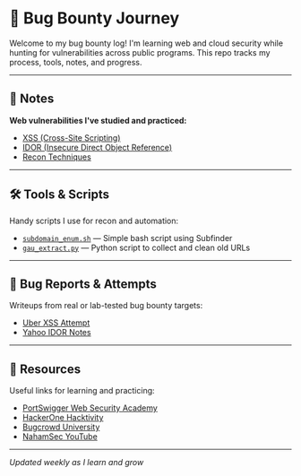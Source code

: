 # 🐞 Bug Bounty Journey

Welcome to my bug bounty log! I'm learning web and cloud security while hunting for vulnerabilities across public programs. This repo tracks my process, tools, notes, and progress.

---

## 📒 Notes
**Web vulnerabilities I've studied and practiced:**

- [XSS (Cross-Site Scripting)](notes/xss.md)
- [IDOR (Insecure Direct Object Reference)](notes/idor.md)
- [Recon Techniques](notes/recon.md)

---

## 🛠 Tools & Scripts
Handy scripts I use for recon and automation:

- [`subdomain_enum.sh`](recon-scripts/subdomain_enum.sh) — Simple bash script using Subfinder
- [`gau_extract.py`](recon-scripts/gau_extract.py) — Python script to collect and clean old URLs

---

## 📝 Bug Reports & Attempts
Writeups from real or lab-tested bug bounty targets:

- [Uber XSS Attempt](reports/uber_xss_attempt.md)
- [Yahoo IDOR Notes](reports/yahoo_idor_notes.md)

---

## 🔗 Resources
Useful links for learning and practicing:

- [PortSwigger Web Security Academy](https://portswigger.net/web-security)
- [HackerOne Hacktivity](https://hackerone.com/hacktivity)
- [Bugcrowd University](https://www.bugcrowd.com/hackercamp/university/)
- [NahamSec YouTube](https://www.youtube.com/@NahamSec)

---

_Updated weekly as I learn and grow_
